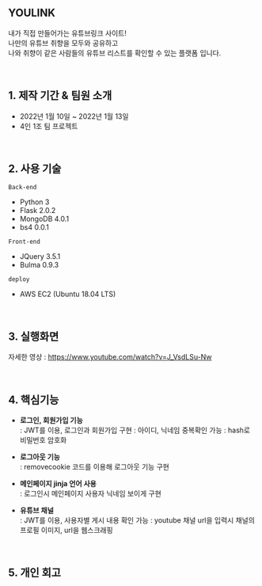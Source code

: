 ## YOULINK

내가 직접 만들어가는 유튜브링크 사이트! <br>
나만의 유튜브 취향을 모두와 공유하고 <br>
나와 취향이 같은 사람들의 유튜브 리스트를 확인할 수 있는 플랫폼 입니다.

<br>

## 1. 제작 기간 & 팀원 소개
- 2022년 1월 10일 ~ 2022년 1월 13일
- 4인 1조 팀 프로젝트

<br>

## 2. 사용 기술
`Back-end`
- Python 3
- Flask 2.0.2
- MongoDB 4.0.1
- bs4 0.0.1

`Front-end`
- JQuery 3.5.1
- Bulma 0.9.3

`deploy`
- AWS EC2 (Ubuntu 18.04 LTS)

<br>

## 3. 실행화면

자세한 영상 : https://www.youtube.com/watch?v=J_VsdLSu-Nw

<br>

## 4. 핵심기능

+ **로그인, 회원가입 기능**   
  : JWT를 이용, 로그인과 회원가입 구현
  : 아이디, 닉네임 중복확인 가능
  : hash로 비밀번호 암호화

+ **로그아웃 기능**   
  : removecookie 코드를 이용해 로그아웃 기능 구현
  
+ **메인페이지 jinja 언어 사용**   
  : 로그인시 메인페이지 사용자 닉네임 보이게 구현

+ **유튜브 채널**      
  : JWT를 이용, 사용자별 게시 내용 확인 가능
  : youtube 채널 url을 입력시 채널의 프로필 이미지, url을 웹스크래핑

<br>

## 5. 개인 회고
